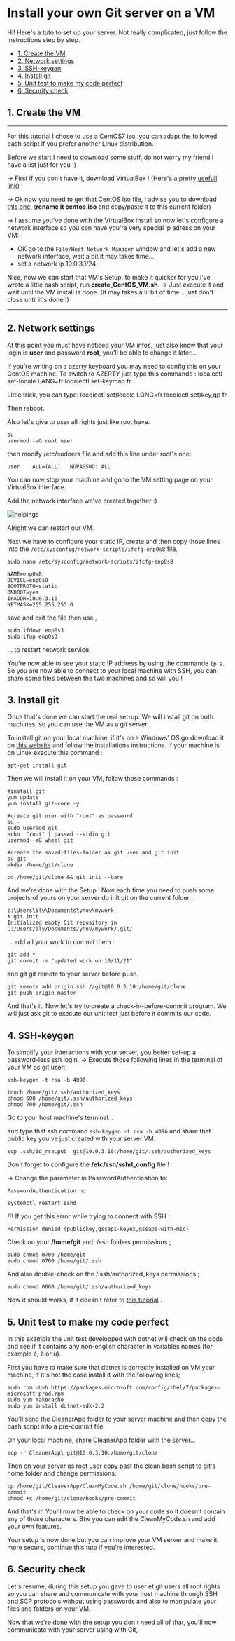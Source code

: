 
# Install your own Git server on a VM


Hi! Here's  a tuto to set up your server. Not really complicated, just follow the instructions step by step.

  - [1. Create the VM](#1-create-the-vm)
  - [2. Network settings](#2-network-settings)
  - [3. SSH-keygen](#3-ssh-keygen)
  - [4. Install git](#4-install-git)
  - [5. Unit test to make my code perfect](#5-unit-test-to-make-my-code-perfect)
  - [6. Security check](#6-security-check)

## 1. Create the VM

---

For this tutorial I chose to use a CentOS7 iso, you can adapt the followed bash script if you prefer another Linux distribution.

Before we start I need to download some stuff, do not worry my friend i have a list just for you :)

-> First if you don't have it, download VirtualBox ! (Here's a pretty [usefull link](https://www.virtualbox.org/wiki/Downloads))

-> Ok now you need to get that CentOS iso file, i advise you to download  [this one](https://www.centos.org/download/), (**rename it centos.iso** and copy/paste it to this current folder)

-> I assume you've done with the VirtualBox install so now let's configure a network interface so you can have you're very special ip adress on your VM:
-  OK go to the `File/Host Network Manager`  window and let's add a new network interface, wait a bit it may takes time...
- set a network ip 10.0.3.1/24


Nice, now we can start that VM's Setup, to make it quicker for you i've wrote a little bash script, run **create_CentOS_VM.sh**.
-> Just execute it and wait until the VM install is done. (It may takes a lil bit of time... just don't close until it's done !)

---
## 2. Network settings

At this point you must have noticed your VM infos, just also know that your login is **user** and password **root**, you'll be able to change it later...

If you're writing on a azerty keyboard you may need to config this on your CentOS machine.
To switch to AZERTY just type this commande :
localectl set-locale LANG=fr
localectl set-keymap fr

Little trick, you can type:
locqlectl set)locqle LQNG=fr
locqlectl set)key,qp fr

Then reboot.

Also let's give to user all rights just like root have.

    su
    usermod -aG root user
then modify /etc/sudoers file and add this line under root's one:

    user	ALL=(ALL)	NOPASSWD: ALL

You can now stop your machine and go to the VM setting page on your VirtualBox interface.

Add the network interface we've created together :)

![helpings](https://cdn.discordapp.com/attachments/889061317321838627/905803252736622632/unknown.png)

Alright we can restart our VM.

Next we have to configure your static IP, create and then copy those lines into the `/etc/sysconfig/network-scripts/ifcfg-enp0s8` file.

```
sudo nano /etc/sysconfig/network-scripts/ifcfg-enp0s8
```
```
NAME=enp0s8
DEVICE=enp0s8
BOOTPROTO=static
ONBOOT=yes
IPADDR=10.0.3.10
NETMASK=255.255.255.0
```
save and exit the file then use ,
```
sudo ifdown enp0s3
sudo ifup enp0s3
```
... to restart network service.

You're now able to see your static IP address by using the commande `ip a`.
So you are now able to connect to your local machine with SSH, you can share some files between the two machines and so will you !

## 3. Install git

Once that's done we can start the real set-up.
We will install git on both machines, so you can use the VM as a git server.

To install git on your local machine, if it's on a Windows' OS go download it on [this website](https://git-scm.com/download/win) and follow the installations instructions. 
If your machine is on Linux execute this command :

    apt-get install git

Then we will install it on your VM, follow those commands :
```
#install git
yum update
yum install git-core -y

#create git user with "root" as password
su -
sudo useradd git
echo  "root" | passwd --stdin git
usermod -aG wheel git

#create the saved-files-folder as git user and git init
su git
mkdir /home/git/clone

cd /home/git/clone && git init --bare
```

And we're done with the Setup !
Now each time you need to push some projects of yours on your server do 
init git on the current folder :

```
c:\Users\ily\Documents\ynov\mywork
λ git init
Initialized empty Git repository in C:/Users/ily/Documents/ynov/mywork/.git/
```
... add all your work to commit them :

    git add *
    git commit -m "updated work on 10/11/21"

and git git remote to your server before push.

    git remote add origin ssh://git@10.0.3.10:/home/git/clone
    git push origin master
And that's it.
Now let's try to create a check-in-before-commit program.
We will just ask git to execute our unit test just before it commits our code.

## 4. SSH-keygen

To simplify your interactions with your server, you better set-up a password-less ssh login. 
-> Execute those following lines in the terminal of your VM as git user;

```
ssh-keygen -t rsa -b 4096

touch /home/git/.ssh/authorized_keys
chmod 600 /home/git/.ssh/authorized_keys
chmod 700 /home/git/.ssh
```
Go to your host machine's terminal...

and type that ssh command `ssh-keygen -t rsa -b 4096` and share that public key you've just created with your server VM.

```
scp .ssh/id_rsa.pub  git@10.0.3.10:/home/git/.ssh/authorized_keys

```
Don't forget to configure the **/etc/ssh/sshd_config** file !

-> Change the parameter in PasswordAuthentication to:

    PasswordAuthentication no
```
systemctl restart sshd
```
/!\ If you get this error while trying to connect with SSH : 

```output
Permission denied (publickey,gssapi-keyex,gssapi-with-mic)
``` 

Check on your **/home/git** and ./ssh folders permissions ; 

    sudo chmod 0700 /home/git
    sudo chmod 0700 /home/git/.ssh

And also double-check on the /.ssh/authorized_keys permissions ;

    sudo chmod 0600 /home/git/.ssh/authorized_keys

Now it should works, if it doesn't refer to [this tutorial](https://phoenixnap.com/kb/ssh-permission-denied-publickey) .


## 5. Unit test to make my code perfect

In this example the unit test developped with dotnet will check on the code and see if it contains any non-english character in variables names (for example é, à or ù).

First you have to make sure that dotnet is correctly installed on VM your machine, if it's not the case install it with the following lines;

    sudo rpm -Uvh https://packages.microsoft.com/config/rhel/7/packages-microsoft-prod.rpm
    sudo yum makecache
    sudo yum install dotnet-sdk-2.2



You'll send the CleanerApp folder to your server machine and then copy the bash script into a pre-commit file

On your local machine, share CleanerApp folder with the server...

    scp -r CleanerApp\ git@10.0.3.10:/home/git/clone

Then on your server as root user copy past the clean bash script to git's home folder and change permissions.

    cp /home/git/CleanerApp/CleanMyCode.sh /home/git/clone/hooks/pre-commit
    chmod +x /home/git/clone/hooks/pre-commit

And that's it! You'll now be able to check on your code so it doesn't contain any of those characters. Btw you can edit the CleanMyCode.sh and add your own features.

Your setup is now done but you can improve your VM server and make it more secure, continue this tuto if you're interested.

## 6. Security check

Let's resume, during this setup you gave to user et git users all root rights so you can share and communicate with your host machine through SSH and SCP protocols without using passwords and also to manipulate your files and folders on your VM. 

Now that we're done with the setup you don't need all of that, you'll now communicate with your server using with Git,
